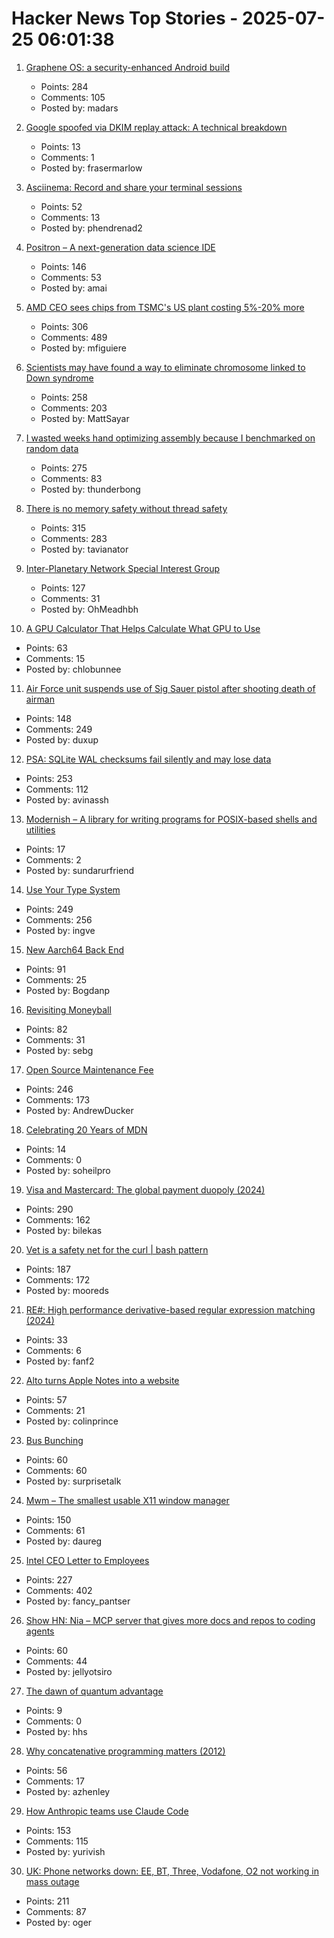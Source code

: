 # Hacker News Top Stories - 2025-07-25 06:01:38

1. [Graphene OS: a security-enhanced Android build](https://lwn.net/SubscriberLink/1030004/898017c7953c0946/)
   - Points: 284
   - Comments: 105
   - Posted by: madars

2. [Google spoofed via DKIM replay attack: A technical breakdown](https://easydmarc.com/blog/google-spoofed-via-dkim-replay-attack-a-technical-breakdown/)
   - Points: 13
   - Comments: 1
   - Posted by: frasermarlow

3. [Asciinema: Record and share your terminal sessions](https://asciinema.org)
   - Points: 52
   - Comments: 13
   - Posted by: phendrenad2

4. [Positron – A next-generation data science IDE](https://positron.posit.co/)
   - Points: 146
   - Comments: 53
   - Posted by: amai

5. [AMD CEO sees chips from TSMC's US plant costing 5%-20% more](https://www.bloomberg.com/news/articles/2025-07-23/amd-ceo-su-sees-chips-from-us-tsmc-plant-costing-5-to-20-more)
   - Points: 306
   - Comments: 489
   - Posted by: mfiguiere

6. [Scientists may have found a way to eliminate chromosome linked to Down syndrome](https://academic.oup.com/pnasnexus/article/4/2/pgaf022/8016019)
   - Points: 258
   - Comments: 203
   - Posted by: MattSayar

7. [I wasted weeks hand optimizing assembly because I benchmarked on random data](https://www.vidarholen.net/contents/blog/?p=1160)
   - Points: 275
   - Comments: 83
   - Posted by: thunderbong

8. [There is no memory safety without thread safety](https://www.ralfj.de/blog/2025/07/24/memory-safety.html)
   - Points: 315
   - Comments: 283
   - Posted by: tavianator

9. [Inter-Planetary Network Special Interest Group](https://www.ipnsig.org)
   - Points: 127
   - Comments: 31
   - Posted by: OhMeadhbh

10. [A GPU Calculator That Helps Calculate What GPU to Use](https://calculator.inference.ai/)
   - Points: 63
   - Comments: 15
   - Posted by: chlobunnee

11. [Air Force unit suspends use of Sig Sauer pistol after shooting death of airman](https://www.nhpr.org/nh-news/2025-07-23/sig-sauer-pistol-air-force-shooting-death)
   - Points: 148
   - Comments: 249
   - Posted by: duxup

12. [PSA: SQLite WAL checksums fail silently and may lose data](https://avi.im/blag/2025/sqlite-wal-checksum/)
   - Points: 253
   - Comments: 112
   - Posted by: avinassh

13. [Modernish – A library for writing programs for POSIX-based shells and utilities](https://github.com/modernish/modernish)
   - Points: 17
   - Comments: 2
   - Posted by: sundarurfriend

14. [Use Your Type System](https://www.dzombak.com/blog/2025/07/use-your-type-system/)
   - Points: 249
   - Comments: 256
   - Posted by: ingve

15. [New Aarch64 Back End](https://ziglang.org/devlog/2025/#2025-07-23)
   - Points: 91
   - Comments: 25
   - Posted by: Bogdanp

16. [Revisiting Moneyball](https://djpardis.medium.com/revisiting-moneyball-074fc2435b07)
   - Points: 82
   - Comments: 31
   - Posted by: sebg

17. [Open Source Maintenance Fee](https://github.com/wixtoolset/issues/issues/8974)
   - Points: 246
   - Comments: 173
   - Posted by: AndrewDucker

18. [Celebrating 20 Years of MDN](https://developer.mozilla.org/en-US/blog/mdn-turns-20/)
   - Points: 14
   - Comments: 0
   - Posted by: soheilpro

19. [Visa and Mastercard: The global payment duopoly (2024)](https://quartr.com/insights/edge/visa-and-mastercard-the-global-payment-duopoly)
   - Points: 290
   - Comments: 162
   - Posted by: bilekas

20. [Vet is a safety net for the curl | bash pattern](https://github.com/vet-run/vet)
   - Points: 187
   - Comments: 172
   - Posted by: mooreds

21. [RE#: High performance derivative-based regular expression matching (2024)](https://arxiv.org/abs/2407.20479)
   - Points: 33
   - Comments: 6
   - Posted by: fanf2

22. [Alto turns Apple Notes into a website](https://alto.so/)
   - Points: 57
   - Comments: 21
   - Posted by: colinprince

23. [Bus Bunching](https://www.futilitycloset.com/2025/07/12/bus-bunching/)
   - Points: 60
   - Comments: 60
   - Posted by: surprisetalk

24. [Mwm – The smallest usable X11 window manager](https://github.com/lslvr/mwm)
   - Points: 150
   - Comments: 61
   - Posted by: daureg

25. [Intel CEO Letter to Employees](https://morethanmoore.substack.com/p/intel-ceo-letter-to-employees)
   - Points: 227
   - Comments: 402
   - Posted by: fancy_pantser

26. [Show HN: Nia – MCP server that gives more docs and repos to coding agents](https://www.trynia.ai/)
   - Points: 60
   - Comments: 44
   - Posted by: jellyotsiro

27. [The dawn of quantum advantage](https://www.ibm.com/quantum/blog/quantum-advantage-era)
   - Points: 9
   - Comments: 0
   - Posted by: hhs

28. [Why concatenative programming matters (2012)](http://evincarofautumn.blogspot.com/2012/02/why-concatenative-programming-matters.html)
   - Points: 56
   - Comments: 17
   - Posted by: azhenley

29. [How Anthropic teams use Claude Code](https://www.anthropic.com/news/how-anthropic-teams-use-claude-code)
   - Points: 153
   - Comments: 115
   - Posted by: yurivish

30. [UK: Phone networks down: EE, BT, Three, Vodafone, O2 not working in mass outage](https://www.the-independent.com/tech/ee-bt-three-vodafone-o2-down-phone-networks-outage-latest-b2795260.html)
   - Points: 211
   - Comments: 87
   - Posted by: oger

